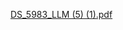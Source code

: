 [DS_5983_LLM (5) (1).pdf](https://github.com/DhruvMiyani/Transformers-architecture/files/14875793/DS_5983_LLM.5.1.pdf)
